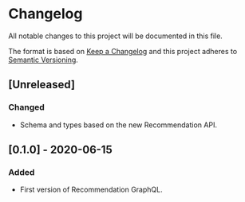 # Changelog

All notable changes to this project will be documented in this file.

The format is based on [Keep a Changelog](http://keepachangelog.com/en/1.0.0/)
and this project adheres to [Semantic Versioning](http://semver.org/spec/v2.0.0.html).

## [Unreleased]

### Changed

- Schema and types based on the new Recommendation API.

## [0.1.0] - 2020-06-15

### Added

- First version of Recommendation GraphQL.
